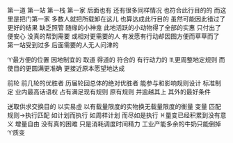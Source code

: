 第一道 第一站 第一栈 第一家
后面也有 还有很多同样情况 也符合此行目的的
而这里是把门第一家
多数人就把所载卸在这儿 也算达成此行目的
虽然可能因此错过了更好的结果
缺乏照管 随缘的小神龛 此地活跃的小动物得了全部的实惠
只付出了便安心 没真的帮到需要 或相对更需要的人
有发愿有行动却因图方便而草草而了
第一站受到过多 后面需要的人无人问津的

♈︎最方便的位置 因地制宜的 取道 得道的 符合的 有行动力的
♏︎更周整地定规则 而使目的更圆满更准确 更接近原本愿望地达成

前轮 前几轮的优胜者 历届轮回总体的绝对优胜者
能参与和影响规则设计 标准制定 业内最高话语权
占有满足现有规则 原有规则 并逾越其上 其外的最好条件

送取供求交换目的 以实易虛
以有载量限度的实物换无载量限度的衡量 变量
匹配规则→执行匹配
如计划而执行 如周祥计划 而尽如是执行
♓︎量变已经积累到没有意义 增量自由 没有真的困难 只是消耗调度时间精力
工业产能多余的牛奶只能倒掉
♈︎质变
